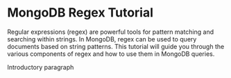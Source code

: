# MongoDB Regex Tutorial

Regular expressions (regex) are powerful tools for pattern matching and searching within strings. In MongoDB, regex can be used to query documents based on string patterns. This tutorial will guide you through the various components of regex and how to use them in MongoDB queries.

Introductory paragraph 



<script src="https://gist.github.com/beyondthefold777/af0c5d972bdbbca3bc3171a5ac4a8d85.js"></script>